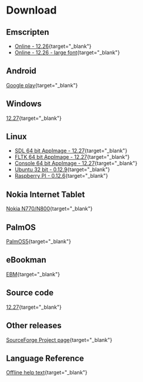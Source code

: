 # Download

## Emscripten

- [Online - 12.26](https://smallbasic.github.io/online/sbasic.html){target="_blank"}
- [Online - 12.26 - large font](https://smallbasic.github.io/online/sbasic.html?fontSize=34){target="_blank"}

## Android

[Google play](https://play.google.com/store/apps/details?id=net.sourceforge.smallbasic){target="_blank"}

## Windows

[12.27](https://github.com/smallbasic/SmallBASIC/releases/download/12_27/smallbasic_12.27.zip){target="_blank"}

## Linux

- [SDL 64 bit AppImage - 12.27](https://github.com/smallbasic/SmallBASIC/releases/download/12_27/SmallBASIC-SDL_12.27-x86_64.AppImage){target="_blank"}
- [FLTK 64 bit AppImage - 12.27](https://github.com/smallbasic/SmallBASIC/releases/download/12_27/SmallBASIC-FLTK_12.27-x86_64.AppImage){target="_blank"}
- [Console 64 bit AppImage - 12.27](https://github.com/smallbasic/SmallBASIC/releases/download/12_27/SmallBASIC-Console_12.27-x86_64.AppImage){target="_blank"}
- [Ubuntu 32 bit - 0.12.9](http://sourceforge.net/projects/smallbasic/files/Linux/0.12.9/smallbasic_0.12.9_i386.deb){target="_blank"}
- [Raspberry PI - 0.12.6](http://sourceforge.net/projects/smallbasic/files/Linux/0.12.6/smallbasic_0.12.6_armhf.deb){target="_blank"}

## Nokia Internet Tablet

[Nokia N770/N800](http://downloads.sourceforge.net/smallbasic/sbasic_0.9.7.2_armel.deb){target="_blank"}

## PalmOS

[PalmOS5](http://downloads.sourceforge.net/smallbasic/SmallBASIC-PalmOS5-0.8.2b.zip){target="_blank"}

## eBookman

[EBM](http://downloads.sourceforge.net/smallbasic/SmallBASIC_ebm_092j.zip){target="_blank"}

## Source code

[12.27](https://github.com/smallbasic/SmallBASIC/releases/download/12_27/smallbasic-12.27.tar.gz){target="_blank"}

## Other releases

[SourceForge Project page](http://sourceforge.net/project/showfiles.php?group_id=22348){target="_blank"}

## Language Reference

[Offline help text](../reference/sbref.txt){target="_blank"}

